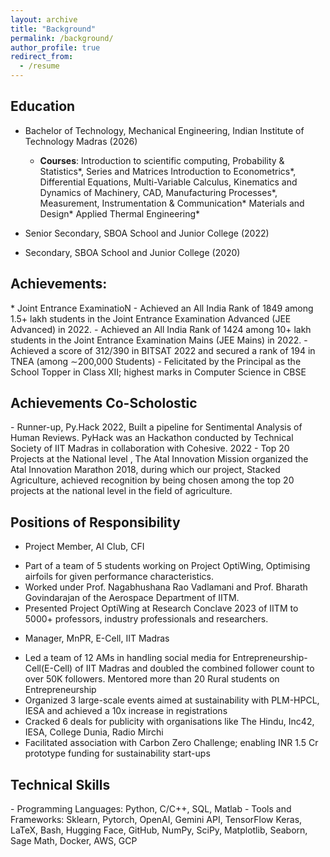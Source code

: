 ```yaml
---
layout: archive
title: "Background"
permalink: /background/
author_profile: true
redirect_from:
  - /resume
---
```


<!-- {% include base_path %} -->

<h2>Education</h2>

* Bachelor of Technology, Mechanical Engineering, Indian Institute of Technology Madras (2026)
  - **Courses**: Introduction to scientific computing, Probability & Statistics*, Series and Matrices Introduction to Econometrics*, Differential Equations, Multi-Variable Calculus, Kinematics and Dynamics of Machinery, CAD, Manufacturing Processes*, Measurement, Instrumentation & Communication* Materials and Design* Applied Thermal Engineering*

* Senior Secondary, SBOA School and Junior College (2022)
* Secondary, SBOA School and Junior College (2020)

<h2> Achievements:</h2>
* Joint Entrance ExaminatioN
    - Achieved an All India Rank of 1849 among 1.5+ lakh students in the Joint Entrance Examination Advanced (JEE Advanced) in 2022.
    - Achieved an All India Rank of 1424 among 10+ lakh students in the Joint Entrance Examination Mains (JEE Mains) in 2022.
    - Achieved a score of 312/390 in BITSAT 2022 and secured a rank of 194 in TNEA (among ∼200,000 Students)
    - Felicitated by the Principal as the School Topper in Class XII; highest marks in Computer Science in CBSE

<h2>Achievements Co-Scholostic</h2>
- Runner-up, Py.Hack 2022, Built a pipeline for Sentimental Analysis of Human Reviews. PyHack was an Hackathon conducted by Technical Society of IIT Madras in collaboration with Cohesive. 2022
- Top 20 Projects at the National level , The Atal Innovation Mission organized the Atal Innovation Marathon 2018, during which our project, Stacked Agriculture, achieved recognition by being chosen among the top 20 projects at the national level in the field of agriculture. 

<h2>Positions of Responsibility</h2>

* Project Member, AI Club, CFI
- Part of a team of 5 students working on Project OptiWing, Optimising airfoils for given performance characteristics.
- Worked under Prof. Nagabhushana Rao Vadlamani and Prof. Bharath Govindarajan of the Aerospace Department of IITM.
- Presented Project OptiWing at Research Conclave 2023 of IITM to 5000+ professors, industry professionals and researchers.
* Manager, MnPR, E-Cell, IIT Madras
- Led a team of 12 AMs in handling social media for Entrepreneurship-Cell(E-Cell) of IIT Madras and doubled the combined
follower count to over 50K followers. Mentored more than 20 Rural students on Entrepreneurship
- Organized 3 large-scale events aimed at sustainability with PLM-HPCL, IESA and achieved a 10x increase in registrations
- Cracked 6 deals for publicity with organisations like The Hindu, Inc42, IESA, College Dunia, Radio Mirchi
- Facilitated association with Carbon Zero Challenge; enabling INR 1.5 Cr prototype funding for sustainability start-ups

<h2>Technical Skills</h2>
- Programming Languages: Python, C/C++, SQL, Matlab
- Tools and Frameworks: Sklearn, Pytorch, OpenAI, Gemini API, TensorFlow Keras, LaTeX, Bash, Hugging Face, GitHub, NumPy, SciPy, Matplotlib, Seaborn, Sage Math, Docker, AWS, GCP